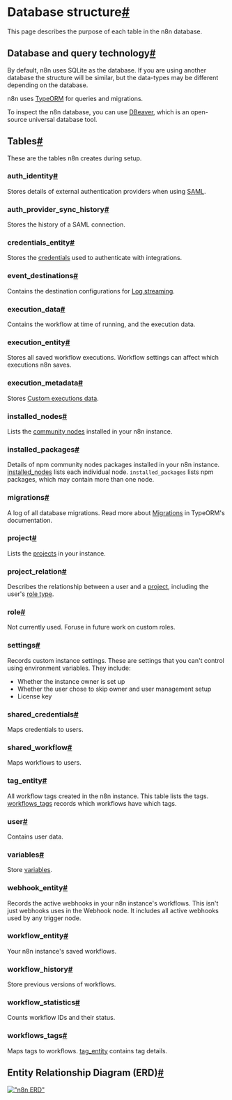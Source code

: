 [](https://github.com/n8n-io/n8n-docs/edit/main/docs/hosting/architecture/database-structure.md "Edit this page")

# Database structure[#](#database-structure "Permanent link")

This page describes the purpose of each table in the n8n database.

## Database and query technology[#](#database-and-query-technology "Permanent link")

By default, n8n uses SQLite as the database. If you are using another database the structure will be similar, but the data-types may be different depending on the database.

n8n uses [TypeORM](https://github.com/typeorm/typeorm) for queries and migrations.

To inspect the n8n database, you can use [DBeaver](https://dbeaver.io), which is an open-source universal database tool.

## Tables[#](#tables "Permanent link")

These are the tables n8n creates during setup.

### auth\_identity[#](#auth_identity "Permanent link")

Stores details of external authentication providers when using [SAML](../../../user-management/saml/).

### auth\_provider\_sync\_history[#](#auth_provider_sync_history "Permanent link")

Stores the history of a SAML connection.

### credentials\_entity[#](#credentials_entity "Permanent link")

Stores the [credentials](../../../glossary/#credential-n8n) used to authenticate with integrations.

### event\_destinations[#](#event_destinations "Permanent link")

Contains the destination configurations for [Log streaming](../../../log-streaming/).

### execution\_data[#](#execution_data "Permanent link")

Contains the workflow at time of running, and the execution data.

### execution\_entity[#](#execution_entity "Permanent link")

Stores all saved workflow executions. Workflow settings can affect which executions n8n saves.

### execution\_metadata[#](#execution_metadata "Permanent link")

Stores [Custom executions data](../../../workflows/executions/custom-executions-data/).

### installed\_nodes[#](#installed_nodes "Permanent link")

Lists the [community nodes](../../../integrations/community-nodes/installation/) installed in your n8n instance.

### installed\_packages[#](#installed_packages "Permanent link")

Details of npm community nodes packages installed in your n8n instance. [installed\_nodes](#installed_nodes) lists each individual node. `installed_packages` lists npm packages, which may contain more than one node.

### migrations[#](#migrations "Permanent link")

A log of all database migrations. Read more about [Migrations](https://github.com/typeorm/typeorm/blob/master/docs/migrations.md) in TypeORM's documentation.

### project[#](#project "Permanent link")

Lists the [projects](../../../user-management/rbac/projects/) in your instance.

### project\_relation[#](#project_relation "Permanent link")

Describes the relationship between a user and a [project](../../../user-management/rbac/projects/), including the user's [role type](../../../user-management/rbac/role-types/).

### role[#](#role "Permanent link")

Not currently used. Foruse in future work on custom roles.

### settings[#](#settings "Permanent link")

Records custom instance settings. These are settings that you can't control using environment variables. They include:

*   Whether the instance owner is set up
*   Whether the user chose to skip owner and user management setup
*   License key

### shared\_credentials[#](#shared_credentials "Permanent link")

Maps credentials to users.

### shared\_workflow[#](#shared_workflow "Permanent link")

Maps workflows to users.

### tag\_entity[#](#tag_entity "Permanent link")

All workflow tags created in the n8n instance. This table lists the tags. [workflows\_tags](#workflows_tags) records which workflows have which tags.

### user[#](#user "Permanent link")

Contains user data.

### variables[#](#variables "Permanent link")

Store [variables](../../../code/variables/).

### webhook\_entity[#](#webhook_entity "Permanent link")

Records the active webhooks in your n8n instance's workflows. This isn't just webhooks uses in the Webhook node. It includes all active webhooks used by any trigger node.

### workflow\_entity[#](#workflow_entity "Permanent link")

Your n8n instance's saved workflows.

### workflow\_history[#](#workflow_history "Permanent link")

Store previous versions of workflows.

### workflow\_statistics[#](#workflow_statistics "Permanent link")

Counts workflow IDs and their status.

### workflows\_tags[#](#workflows_tags "Permanent link")

Maps tags to workflows. [tag\_entity](#tag_entity) contains tag details.

## Entity Relationship Diagram (ERD)[#](#entity-relationship-diagram-erd "Permanent link")

[!["n8n ERD"](../../../_images/hosting/architecture/n8n-database-diagram.png)](https://docs.n8n.io/_images/hosting/architecture/n8n-database-diagram.png)